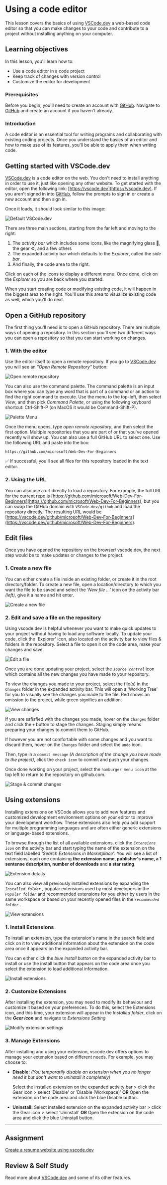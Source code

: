 # Using a code editor

This lesson covers the basics of using [VSCode.dev](https://vscode.dev) a web-based code editor so that you can make changes to your code and contribute to a project without installing anything on your computer.

<!----
TODO: add an optional image
![Using a code editor](../../sketchnotes/webdev101-vscode-dev.png)
> Sketchnote by [Author name](https://example.com)
---->

<!---
## Pre-Lecture Quiz
[Pre-lecture quiz](https://ashy-river-0debb7803.1.azurestaticapps.net/quiz/3)
---->

## Learning objectives

In this lesson, you'll learn how to:

- Use a code editor in a code project
- Keep track of changes with version control
- Customize the editor for development

### Prerequisites

Before you begin, you'll need to create an account with [GitHub](https://github.com). Navigate to [GitHub](https://github.com/) and create an account if you haven't already.

### Introduction

A code editor is an essential tool for writing programs and collaborating with existing coding projects. Once you understand the basics of an editor and how to make use of its features, you'll be able to apply them when writing code.

## Getting started with VSCode.dev

[VSCode.dev](https://vscode.dev) is a code editor on the web. You don't need to install anything in order to use it, just like opening any other website. To get started with the editor, open the following link: [https://vscode.dev](https://vscode.dev). If you aren't signed in into [GitHub](https://github.com/), follow the prompts to sign in or create a new account and then sign in.

Once it loads, it should look similar to this image:

![Default VSCode.dev](../images/default-vscode-dev.png)

There are three main sections, starting from the far left and moving to the right:

1. The _activity bar_ which includes some icons, like the magnifying glass 🔎, the gear ⚙️, and a few others
1. The expanded activity bar which defaults to the _Explorer_, called the _side bar_.
1. And finally, the code area to the right.

Click on each of the icons to display a different menu. Once done, click on the _Explorer_ so you are back where you started.

When you start creating code or modifying existing code, it will happen in the biggest area to the right. You'll use this area to visualize existing code as well, which you'll do next.


## Open a GitHub repository

The first thing you'll need is to open a GitHub repository. There are multiple ways of opening a repository. In this section you'll see two different ways you can open a repository so that you can start working on changes.

### 1. With the editor

Use the editor itself to open a remote repository. If you go to [VSCode.dev](https://vscode.dev) you will see an _"Open Remote Repository"_ button:

![Open remote repository](../images/open-remote-repository.png)

You can also use the command palette. The command palette is an input box where you can type any word that is part of a command or an action to find the right command to execute. Use the menu to the top-left, then select _View_, and then pick _Command Palette_, or using the following keyboard shortcut: Ctrl-Shift-P (on MacOS it would be Command-Shift-P).

![Palette Menu](../images/palette-menu.png)

Once the menu opens, type _open remote repository_, and then select the first option. Multiple repositories that you are part of or that you've opened recently will show up. You can also use a full GitHub URL to select one. Use the following URL and paste into the box:

```
https://github.com/microsoft/Web-Dev-For-Beginners
```

✅ If successful, you'll see all files for this repository loaded in the text editor.


### 2. Using the URL

You can also use a url directly to load a repository. For example, the full URL for the current repo is [https://github.com/microsoft/Web-Dev-For-Beginners](https://github.com/microsoft/Web-Dev-For-Beginners), but you can swap the GitHub domain with `VSCode.dev/github` and load the repository directly. The resulting URL would be [https://vscode.dev/github/microsoft/Web-Dev-For-Beginners](https://vscode.dev/github/microsoft/Web-Dev-For-Beginners).


## Edit files
Once you have opened the repository on the browser/ vscode.dev, the next step would be to make updates or changes to the project.

### 1. Create a new file

You can either create a file inside an existing folder, or create it in the root directory/folder. To create a new file, open a location/directory to which you want the file to be saved and select the _'New file ...'_ icon on the activity bar _(left)_, give it a name and hit enter.

![Create a new file](../images/create-new-file.png)

### 2. Edit and save a file on the repository

Using vscode.dev is helpful whenever you want to make quick updates to your project without having to load any software locally.
To update your code, click the 'Explorer' icon, also located on the activity bar to view files & folders in the repository.
Select a file to open it on the code area, make your changes and save.

![Edit a file](../images/edit-a-file.png)

Once you are done updating your project, select the _`source control`_ icon which contains all the new changes you have made to your repository.

To view the changes you made to your project, select the file(s) in the `Changes` folder in the expanded activity bar. This will open a 'Working Tree' for you to visually see the changes you made to the file. Red shows an omission to the project, while green signifies an addition.

![View changes](../images/working-tree.png)

If you are safisfied with the changes you made, hover on the `Changes` folder and click the `+` button to stage the changes. Staging simply means preparing your changes to commit them to GitHub.

If however you are not comfortable with some changes and you want to discard them, hover on the `Changes` folder and select the `undo` icon.

Then, type in a `commit message` _(A description of the change you have made to the project)_, click the `check icon` to commit and push your changes.

Once done working on your project, select the `hamburger menu icon` at the top left to return to the repository on github.com.

![Stage & commit changes](../images/edit-vscode.dev.gif)

## Using extensions
Installing extensions on VSCode allows you to add new features and customized development environment options on your editor to improve your development workflow. These extensions also help you add support for multiple programming languages and are often either generic extensions or language-based extensions.

To browse through the list of all available extensions, click the _`Extensions icon`_ on the activity bar and start typing the name of the extension on the text field labelled _'Search Extensions in Marketplace'_.
You will see a list of extensions, each one containing **the extension name, publisher's name, a 1 sentense description, number of downloads** and **a star rating**.

![Extension details](../images/extension-details.png)

You can also view all previously installed extensions by expanding the _`Installed folder`_ , popular extensions used by most developers in the _`Popular folder`_ and recommended extensions for you either by users in the same workspace or based on your recently opened files in the _`recommended folder`_ .

![View extensions](../images/extensions.png)


### 1. Install Extensions
To install an extension, type the extension's name in the search field and click on it to view additional information about the extension on the code area once it appears on the expanded activity bar.

You can either click the _blue install button_ on the expanded activity bar to install or use the install button that appears on the code area once you select the extension to load additional information.

![Install extensions](../images/install-extension.gif)

### 2. Customize Extensions
After installing the extension, you may need to modify its behaviour and customize it based on your preferences. To do this, select the Extensions icon, and this time, your extension will appear in the _Installed folder_, click on the _**Gear icon**_ and navigate to _Extensions Setting_

![Modify extension settings](../images/extension-settings.png)

### 3. Manage Extensions
After installing and using your extension, vscode.dev offers options to manage your extension based on different needs. For example, you may choose to:
- **Disable:**  _(You temporarily disable an extension when you no longer need it but don't want to uninstall it completely)_

    Select the installed extension on the expanded activity bar > click the Gear icon > select 'Disable' or 'Disable (Workspace)' **OR** Open the extension on the code area and click the blue Disable button.

   
- **Uninstall:** Select installed extension on the expanded activity bar > click the Gear icon > select 'Uninstall' **OR** Open the extension on the code area and click the blue Uninstall button.



---

## Assignment
[Create a resume website using vscode.dev](https://github.com/microsoft/Web-Dev-For-Beginners/blob/main/8-code-editor/1-using-a-code-editor/assignment.md)


<!----
## Post-Lecture Quiz
[Post-lecture quiz](https://ashy-river-0debb7803.1.azurestaticapps.net/quiz/4)
---->

## Review & Self Study

Read more about [VSCode.dev](https://code.visualstudio.com/docs/editor/vscode-web?WT.mc_id=academic-0000-alfredodeza) and some of its other features.
